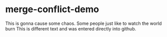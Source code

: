 # merge-conflict-demo

This is gonna cause some chaos. Some people just like to watch the world burn
This is different text and was entered directly into github.
